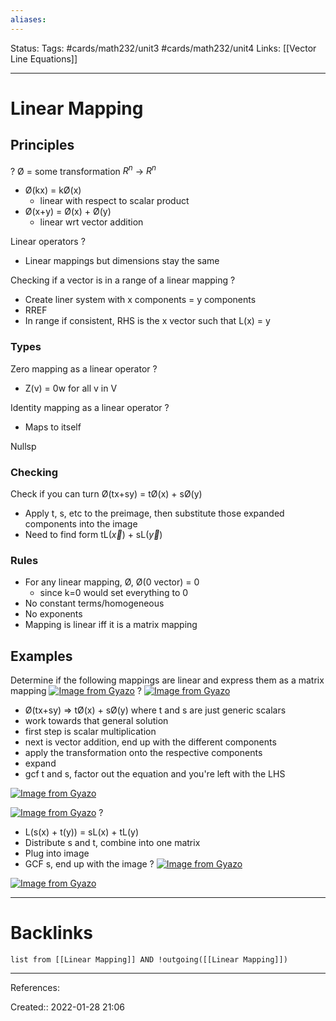 ```yaml
---
aliases:
---
```

 Status:
Tags: #cards/math232/unit3 #cards/math232/unit4
Links: [[Vector Line Equations]]
___

# Linear Mapping

## Principles
?
Ø = some transformation $R^n$ -> $R^n$
- Ø(kx) = kØ(x)
	- linear with respect to scalar product
- Ø(x+y) = Ø(x) + Ø(y)
	- linear wrt vector addition
<!--SR:!2022-03-28,6,130-->

Linear operators
?
- Linear mappings but dimensions stay the same
<!--SR:!2022-04-02,11,152-->

Checking if a vector is in a range of a linear mapping
?
- Create liner system with x components = y components
- RREF
- In range if consistent, RHS is the x vector such that L(x) = y
<!--SR:!2022-03-28,3,130-->

### Types
Zero mapping as a linear operator
?
- Z(v) = 0w for all v in V
<!--SR:!2022-03-31,6,150-->

Identity mapping as a linear operator
?
- Maps to itself
<!--SR:!2022-04-08,14,150-->

Nullsp

### Checking
Check if you can turn Ø(tx+sy) = tØ(x) + sØ(y)
- Apply t, s, etc to the preimage, then substitute those expanded components into the image
- Need to find form tL($\vec{x}$) + sL($\vec{y}$)

### Rules
- For any linear mapping, Ø, Ø(0 vector) = 0
	- since k=0 would set everything to 0
- No constant terms/homogeneous
- No exponents
- Mapping is linear iff it is a matrix mapping

## Examples
Determine if the following mappings are linear and express them as a matrix mapping
[![Image from Gyazo](https://i.gyazo.com/b885142b6c08f5d5a58db561173409fb.png)](https://gyazo.com/b885142b6c08f5d5a58db561173409fb)
?
[![Image from Gyazo](https://i.gyazo.com/2558a742cca6d140d7c96cb6f414746e.png)](https://gyazo.com/2558a742cca6d140d7c96cb6f414746e)
- Ø(tx+sy) => tØ(x) + sØ(y) where t and s are just generic scalars
- work towards that general solution
- first step is scalar multiplication
- next is vector addition, end up with the different components
- apply the transformation onto the respective components
- expand
- gcf t and s, factor out the equation and you're left with the LHS
<!--SR:!2022-03-28,3,130-->

[![Image from Gyazo](https://i.gyazo.com/76c1d0642e4965000a85a4a63ddaafc2.jpg)](https://gyazo.com/76c1d0642e4965000a85a4a63ddaafc2)

[![Image from Gyazo](https://i.gyazo.com/d02c2dc0200cde69fa77818f3ccbc25b.png)](https://gyazo.com/d02c2dc0200cde69fa77818f3ccbc25b)
?
- L(s(x) + t(y)) = sL(x) + tL(y)
- Distribute s and t, combine into one matrix
- Plug into image
- GCF s, end up with the image ?
[![Image from Gyazo](https://i.gyazo.com/5c15dd357696be8e787300185cd46281.png)](https://gyazo.com/5c15dd357696be8e787300185cd46281)
<!--SR:!2022-03-26,4,130-->

[![Image from Gyazo](https://i.gyazo.com/17de00c8298a81045abfd4a83a123e5c.png)](https://gyazo.com/17de00c8298a81045abfd4a83a123e5c)

___

# Backlinks
```dataview
list from [[Linear Mapping]] AND !outgoing([[Linear Mapping]])
```
___
References:

Created:: 2022-01-28 21:06

